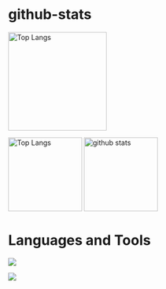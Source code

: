 # github-stats
 <img alt="Top Langs" height="200px" src="http://github-profile-summary-cards.vercel.app/api/cards/profile-details?username=tomitahisaki&theme=default" />
<p align="left"> 
  <img alt="Top Langs" height="150px" src="https://github-readme-stats.vercel.app/api/top-langs/?username=tomitahisaki&layout=compact&show_icons=true&theme=onedark" />
  <img alt="github stats" height="150px" src="https://github-profile-trophy.vercel.app/?username=tomitahisaki&theme=onedark" />
</p>

 # Languages and Tools
  <p align="left">
  <a href="https://skillicons.dev">
    <img src="https://skillicons.dev/icons?i=html,css,tailwind,jquery,js,ts,react,next,ruby,rails,git,github,docker,heroku,aws,linux" />
  </a>
</p>
  <p align="left">
  <a href="https://skillicons.dev">
    <img src="https://skillicons.dev/icons?i=vscode,codepen,discord,figma,postman,raspberrypi" />
  </a>
</p>
